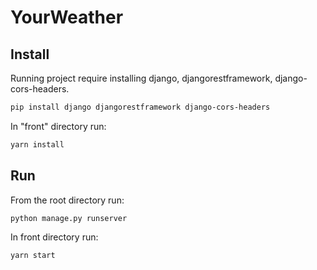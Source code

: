 # YourWeather


## Install

Running project require installing django, djangorestframework, django-cors-headers. 
```bash
pip install django djangorestframework django-cors-headers
```

In "front" directory run:
```bash
yarn install
```

## Run

From the root directory run:
```bash
python manage.py runserver
```

In front directory run:
```bash
yarn start
```

